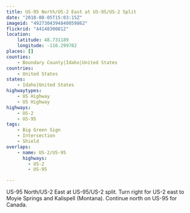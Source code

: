 ```yaml
---
title: US-95 North/US-2 East at US-95/US-2 Split
date: "2018-08-05T15:03:15Z"
imageid: "4927304394840059862"
flickrid: "44148300812"
location:
    latitude: 48.731189
    longitude: -116.299782
places: []
counties:
    - Boundary County|Idaho|United States
countries:
    - United States
states:
    - Idaho|United States
highwaytypes:
    - US Highway
    - US Highway
highways:
    - US-2
    - US-95
tags:
    - Big Green Sign
    - Intersection
    - Shield
overlaps:
    - name: US-2/US-95
      highways:
        - US-2
        - US-95

---
```

US-95 North/US-2 East at US-95/US-2 split.  Turn right for US-2 east to Moyie Springs and Kalispell (Montana).  Continue north on US-95 for Canada.